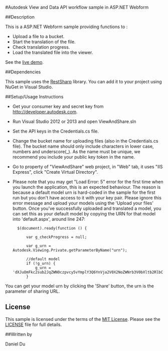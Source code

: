 #Autodesk View and Data API workflow sample in ASP.NET Webform 


##Description

This is a ASP.NET Webform sample providing functions to :

* Upload a file to a bucket.
* Start the translation of the file.
* Check translation progress.
* Load the translated file into the viewer. 

See the [live demo](http://checkoutmymodel.autodesk.io/).

##Dependencies

This sample uses the [RestSharp](http://restsharp.org/) library. You can add it to your project using NuGet in Visual Studio.

##Setup/Usage Instructions

* Get your consumer key and secret key from http://developer.autodesk.com.
* Run Visual Studio 2012 or 2013 and open ViewAndShare.sln
* Set the API keys in the Credentials.cs file.
* Change the bucket name for uploading files (also in the Credentials.cs file). The bucket name should only include characters in lower case, numbers and underscore(_). As the name must be unique, we recommend you include your public key token in the name.
* Go to property of "ViewAndShare" web project, in "Web" tab, it uses "IIS Express", click "Create Virtual Directory". 
* Please note that you may get "Load Error: 5" error for the first time when you launch the application, this is an expected behaviour. The reason is because a default model urn is hard-coded in the sample for the first run but you don't have access to it with your key pair. Please ignore this error message and upload your models using the 'Upload your files' button. Once you’ve successfully uploaded and translated a model, you can set this as your default model by copying the URN for that model into 'default.aspx', around line 247:

        $(document).ready(function () {

            var g_checkProgress = null;

            var g_urn = Autodesk.Viewing.Private.getParameterByName("urn");

            //default model
            if (!g_urn) {
                g_urn = 'dXJuOmFkc2sub2JqZWN0czpvcy5vYmplY3Q6YnVja2V0X2NoZWNrb3V0bXltb2RlbC9EcmlsbC5kd2Z4';
            }

You can get your model urn by clicking the 'Share' button, the urn is the parameter of sharing URL.
			
## License

This sample is licensed under the terms of the [MIT License](http://opensource.org/licenses/MIT). Please see the [LICENSE](LICENSE) file for full details.

##Written by 

Daniel Du





    
